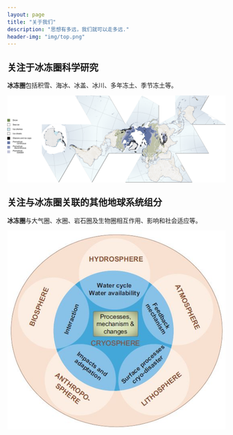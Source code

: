 ```yaml
---
layout: page
title: "关于我们"
description: "思想有多远，我们就可以走多远."
header-img: "img/top.png"
---
```



## 关注于冰冻圈科学研究

**冰冻圈**包括积雪、海冰、冰盖、冰川、多年冻土、季节冻土等。

<center>
<p><img src="/img/Cryosphere_Fuller_Projection.png" align="center"></p>
</center>

## 关注与冰冻圈关联的其他地球系统组分

**冰冻圈**与大气圈、水圈、岩石圈及生物圈相互作用、影响和社会适应等。

<center>
<p><img src="/img/v2-755b034718d115ea85fbd1aec5abf925_r.jpg" align="center"></p>
</center>